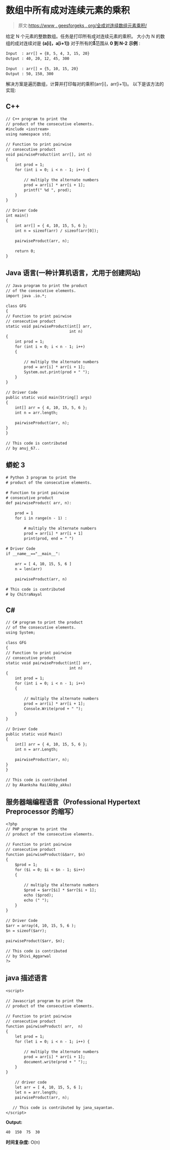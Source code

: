 # 数组中所有成对连续元素的乘积

> 原文:[https://www . geesforgeks . org/全成对连续数组元素乘积/](https://www.geeksforgeeks.org/product-of-all-pairwise-consecutive-elements-in-an-array/)

给定 N 个元素的整数数组。任务是打印所有成对连续元素的乘积。
大小为 N 的数组的成对连续对是 **(a[i]，a[i+1])** 对于所有的![i  ](img/da3a035c66100e6c313a80f2aa178eb3.png "Rendered by QuickLaTeX.com")范围从 **0 到 N-2** 
**示例** :

```
Input  : arr[] = {8, 5, 4, 3, 15, 20}
Output : 40, 20, 12, 45, 300

Input  : arr[] = {5, 10, 15, 20}
Output : 50, 150, 300
```

解决方案是遍历数组，计算并打印每对的乘积(arr[i]，arr[i+1])。
以下是该方法的实现:

## C++

```
// C++ program to print the
// product of the consecutive elements.
#include <iostream>
using namespace std;

// Function to print pairwise
// consecutive product
void pairwiseProduct(int arr[], int n)
{
    int prod = 1;
    for (int i = 0; i < n - 1; i++) {

        // multiply the alternate numbers
        prod = arr[i] * arr[i + 1];
        printf(" %d ", prod);
    }
}

// Driver Code
int main()
{
    int arr[] = { 4, 10, 15, 5, 6 };
    int n = sizeof(arr) / sizeof(arr[0]);

    pairwiseProduct(arr, n);

    return 0;
}
```

## Java 语言(一种计算机语言，尤用于创建网站)

```
// Java program to print the product
// of the consecutive elements.
import java .io.*;

class GFG
{
// Function to print pairwise
// consecutive product
static void pairwiseProduct(int[] arr,
                            int n)
{
    int prod = 1;
    for (int i = 0; i < n - 1; i++)
    {

        // multiply the alternate numbers
        prod = arr[i] * arr[i + 1];
        System.out.print(prod + " ");
    }
}

// Driver Code
public static void main(String[] args)
{
    int[] arr = { 4, 10, 15, 5, 6 };
    int n = arr.length;

    pairwiseProduct(arr, n);
}
}

// This code is contributed
// by anuj_67..
```

## 蟒蛇 3

```
# Python 3 program to print the
# product of the consecutive elements.

# Function to print pairwise
# consecutive product
def pairwiseProduct( arr, n):

    prod = 1
    for i in range(n - 1) :

        # multiply the alternate numbers
        prod = arr[i] * arr[i + 1]
        print(prod, end = " ")

# Driver Code
if __name__=="__main__":

    arr = [ 4, 10, 15, 5, 6 ]
    n = len(arr)

    pairwiseProduct(arr, n)

# This code is contributed
# by ChitraNayal
```

## C#

```
// C# program to print the product
// of the consecutive elements.
using System;

class GFG
{
// Function to print pairwise
// consecutive product
static void pairwiseProduct(int[] arr,
                            int n)
{
    int prod = 1;
    for (int i = 0; i < n - 1; i++)
    {

        // multiply the alternate numbers
        prod = arr[i] * arr[i + 1];
        Console.Write(prod + " ");
    }
}

// Driver Code
public static void Main()
{
    int[] arr = { 4, 10, 15, 5, 6 };
    int n = arr.Length;

    pairwiseProduct(arr, n);
}
}

// This code is contributed
// by Akanksha Rai(Abby_akku)
```

## 服务器端编程语言（Professional Hypertext Preprocessor 的缩写）

```
<?php
// PHP program to print the
// product of the consecutive elements.

// Function to print pairwise
// consecutive product
function pairwiseProduct(&$arr, $n)
{
    $prod = 1;
    for ($i = 0; $i < $n - 1; $i++)
    {

        // multiply the alternate numbers
        $prod = $arr[$i] * $arr[$i + 1];
        echo ($prod);
        echo (" ");
    }
}

// Driver Code
$arr = array(4, 10, 15, 5, 6 );
$n = sizeof($arr);

pairwiseProduct($arr, $n);

// This code is contributed
// by Shivi_Aggarwal
?>
```

## java 描述语言

```
<script>

// Javascript program to print the
// product of the consecutive elements.

// Function to print pairwise
// consecutive product
function pairwiseProduct( arr,  n)
{
    let prod = 1;
    for (let i = 0; i < n - 1; i++) {

        // multiply the alternate numbers
        prod = arr[i] * arr[i + 1];
        document.write(prod + " ");;
    }
}

    // driver code
    let arr = [ 4, 10, 15, 5, 6 ];
    let n = arr.length;
    pairwiseProduct(arr, n);

   // This code is contributed by jana_sayantan.
</script>
```

**Output:** 

```
40  150  75  30
```

**时间复杂度:** O(n)